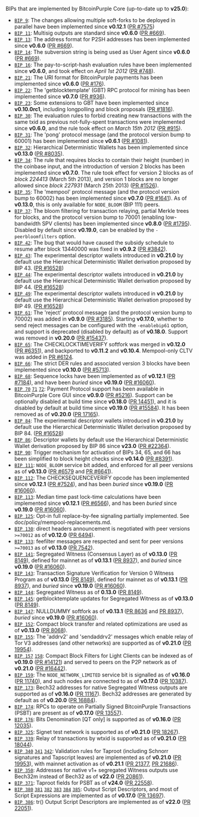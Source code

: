 BIPs that are implemented by BitcoinPurple Core (up-to-date up to **v25.0**):

* [`BIP 9`](https://github.com/bitcoinpurple/bips/blob/master/bip-0009.mediawiki): The changes allowing multiple soft-forks to be deployed in parallel have been implemented since **v0.12.1**  ([PR #7575](https://github.com/bitcoinpurple/bitcoinpurple/pull/7575))
* [`BIP 11`](https://github.com/bitcoinpurple/bips/blob/master/bip-0011.mediawiki): Multisig outputs are standard since **v0.6.0** ([PR #669](https://github.com/bitcoinpurple/bitcoinpurple/pull/669)).
* [`BIP 13`](https://github.com/bitcoinpurple/bips/blob/master/bip-0013.mediawiki): The address format for P2SH addresses has been implemented since **v0.6.0** ([PR #669](https://github.com/bitcoinpurple/bitcoinpurple/pull/669)).
* [`BIP 14`](https://github.com/bitcoinpurple/bips/blob/master/bip-0014.mediawiki): The subversion string is being used as User Agent since **v0.6.0** ([PR #669](https://github.com/bitcoinpurple/bitcoinpurple/pull/669)).
* [`BIP 16`](https://github.com/bitcoinpurple/bips/blob/master/bip-0016.mediawiki): The pay-to-script-hash evaluation rules have been implemented since **v0.6.0**, and took effect on *April 1st 2012* ([PR #748](https://github.com/bitcoinpurple/bitcoinpurple/pull/748)).
* [`BIP 21`](https://github.com/bitcoinpurple/bips/blob/master/bip-0021.mediawiki): The URI format for BitcoinPurple payments has been implemented since **v0.6.0** ([PR #176](https://github.com/bitcoinpurple/bitcoinpurple/pull/176)).
* [`BIP 22`](https://github.com/bitcoinpurple/bips/blob/master/bip-0022.mediawiki): The 'getblocktemplate' (GBT) RPC protocol for mining has been implemented since **v0.7.0** ([PR #936](https://github.com/bitcoinpurple/bitcoinpurple/pull/936)).
* [`BIP 23`](https://github.com/bitcoinpurple/bips/blob/master/bip-0023.mediawiki): Some extensions to GBT have been implemented since **v0.10.0rc1**, including longpolling and block proposals ([PR #1816](https://github.com/bitcoinpurple/bitcoinpurple/pull/1816)).
* [`BIP 30`](https://github.com/bitcoinpurple/bips/blob/master/bip-0030.mediawiki): The evaluation rules to forbid creating new transactions with the same txid as previous not-fully-spent transactions were implemented since **v0.6.0**, and the rule took effect on *March 15th 2012* ([PR #915](https://github.com/bitcoinpurple/bitcoinpurple/pull/915)).
* [`BIP 31`](https://github.com/bitcoinpurple/bips/blob/master/bip-0031.mediawiki): The 'pong' protocol message (and the protocol version bump to 60001) has been implemented since **v0.6.1** ([PR #1081](https://github.com/bitcoinpurple/bitcoinpurple/pull/1081)).
* [`BIP 32`](https://github.com/bitcoinpurple/bips/blob/master/bip-0032.mediawiki): Hierarchical Deterministic Wallets has been implemented since **v0.13.0** ([PR #8035](https://github.com/bitcoinpurple/bitcoinpurple/pull/8035)).
* [`BIP 34`](https://github.com/bitcoinpurple/bips/blob/master/bip-0034.mediawiki): The rule that requires blocks to contain their height (number) in the coinbase input, and the introduction of version 2 blocks has been implemented since **v0.7.0**. The rule took effect for version 2 blocks as of *block 224413* (March 5th 2013), and version 1 blocks are no longer allowed since *block 227931* (March 25th 2013) ([PR #1526](https://github.com/bitcoinpurple/bitcoinpurple/pull/1526)).
* [`BIP 35`](https://github.com/bitcoinpurple/bips/blob/master/bip-0035.mediawiki): The 'mempool' protocol message (and the protocol version bump to 60002) has been implemented since **v0.7.0** ([PR #1641](https://github.com/bitcoinpurple/bitcoinpurple/pull/1641)). As of **v0.13.0**, this is only available for `NODE_BLOOM` (BIP 111) peers.
* [`BIP 37`](https://github.com/bitcoinpurple/bips/blob/master/bip-0037.mediawiki): The bloom filtering for transaction relaying, partial Merkle trees for blocks, and the protocol version bump to 70001 (enabling low-bandwidth SPV clients) has been implemented since **v0.8.0** ([PR #1795](https://github.com/bitcoinpurple/bitcoinpurple/pull/1795)). Disabled by default since **v0.19.0**, can be enabled by the `-peerbloomfilters` option.
* [`BIP 42`](https://github.com/bitcoinpurple/bips/blob/master/bip-0042.mediawiki): The bug that would have caused the subsidy schedule to resume after block 13440000 was fixed in **v0.9.2** ([PR #3842](https://github.com/bitcoinpurple/bitcoinpurple/pull/3842)).
* [`BIP 43`](https://github.com/bitcoinpurple/bips/blob/master/bip-0043.mediawiki): The experimental descriptor wallets introduced in **v0.21.0** by default use the Hierarchical Deterministic Wallet derivation proposed by BIP 43. ([PR #16528](https://github.com/bitcoinpurple/bitcoinpurple/pull/16528))
* [`BIP 44`](https://github.com/bitcoinpurple/bips/blob/master/bip-0044.mediawiki): The experimental descriptor wallets introduced in **v0.21.0** by default use the Hierarchical Deterministic Wallet derivation proposed by BIP 44. ([PR #16528](https://github.com/bitcoinpurple/bitcoinpurple/pull/16528))
* [`BIP 49`](https://github.com/bitcoinpurple/bips/blob/master/bip-0049.mediawiki): The experimental descriptor wallets introduced in **v0.21.0** by default use the Hierarchical Deterministic Wallet derivation proposed by BIP 49. ([PR #16528](https://github.com/bitcoinpurple/bitcoinpurple/pull/16528))
* [`BIP 61`](https://github.com/bitcoinpurple/bips/blob/master/bip-0061.mediawiki): The 'reject' protocol message (and the protocol version bump to 70002) was added in **v0.9.0** ([PR #3185](https://github.com/bitcoinpurple/bitcoinpurple/pull/3185)). Starting **v0.17.0**, whether to send reject messages can be configured with the `-enablebip61` option, and support is deprecated (disabled by default) as of **v0.18.0**. Support was removed in **v0.20.0** ([PR #15437](https://github.com/bitcoinpurple/bitcoinpurple/pull/15437)).
* [`BIP 65`](https://github.com/bitcoinpurple/bips/blob/master/bip-0065.mediawiki): The CHECKLOCKTIMEVERIFY softfork was merged in **v0.12.0** ([PR #6351](https://github.com/bitcoinpurple/bitcoinpurple/pull/6351)), and backported to **v0.11.2** and **v0.10.4**. Mempool-only CLTV was added in [PR #6124](https://github.com/bitcoinpurple/bitcoinpurple/pull/6124).
* [`BIP 66`](https://github.com/bitcoinpurple/bips/blob/master/bip-0066.mediawiki): The strict DER rules and associated version 3 blocks have been implemented since **v0.10.0** ([PR #5713](https://github.com/bitcoinpurple/bitcoinpurple/pull/5713)).
* [`BIP 68`](https://github.com/bitcoinpurple/bips/blob/master/bip-0068.mediawiki): Sequence locks have been implemented as of **v0.12.1**  ([PR #7184](https://github.com/bitcoinpurple/bitcoinpurple/pull/7184)), and have been *buried* since **v0.19.0** ([PR #16060](https://github.com/bitcoinpurple/bitcoinpurple/pull/16060)).
* [`BIP 70`](https://github.com/bitcoinpurple/bips/blob/master/bip-0070.mediawiki) [`71`](https://github.com/bitcoinpurple/bips/blob/master/bip-0071.mediawiki) [`72`](https://github.com/bitcoinpurple/bips/blob/master/bip-0072.mediawiki):
  Payment Protocol support has been available in BitcoinPurple Core GUI since **v0.9.0** ([PR #5216](https://github.com/bitcoinpurple/bitcoinpurple/pull/5216)).
  Support can be optionally disabled at build time since **v0.18.0** ([PR 14451](https://github.com/bitcoinpurple/bitcoinpurple/pull/14451)),
  and it is disabled by default at build time since **v0.19.0** ([PR #15584](https://github.com/bitcoinpurple/bitcoinpurple/pull/15584)).
  It has been removed as of **v0.20.0** ([PR 17165](https://github.com/bitcoinpurple/bitcoinpurple/pull/17165)).
* [`BIP 84`](https://github.com/bitcoinpurple/bips/blob/master/bip-0084.mediawiki): The experimental descriptor wallets introduced in **v0.21.0** by default use the Hierarchical Deterministic Wallet derivation proposed by BIP 84. ([PR #16528](https://github.com/bitcoinpurple/bitcoinpurple/pull/16528))
* [`BIP 86`](https://github.com/bitcoinpurple/bips/blob/master/bip-0086.mediawiki): Descriptor wallets by default use the Hierarchical Deterministic Wallet derivation proposed by BIP 86 since **v23.0** ([PR #22364](https://github.com/bitcoinpurple/bitcoinpurple/pull/22364)).
* [`BIP 90`](https://github.com/bitcoinpurple/bips/blob/master/bip-0090.mediawiki): Trigger mechanism for activation of BIPs 34, 65, and 66 has been simplified to block height checks since **v0.14.0** ([PR #8391](https://github.com/bitcoinpurple/bitcoinpurple/pull/8391)).
* [`BIP 111`](https://github.com/bitcoinpurple/bips/blob/master/bip-0111.mediawiki): `NODE_BLOOM` service bit added, and enforced for all peer versions as of **v0.13.0** ([PR #6579](https://github.com/bitcoinpurple/bitcoinpurple/pull/6579) and [PR #6641](https://github.com/bitcoinpurple/bitcoinpurple/pull/6641)).
* [`BIP 112`](https://github.com/bitcoinpurple/bips/blob/master/bip-0112.mediawiki): The CHECKSEQUENCEVERIFY opcode has been implemented since **v0.12.1** ([PR #7524](https://github.com/bitcoinpurple/bitcoinpurple/pull/7524)), and has been *buried* since **v0.19.0** ([PR #16060](https://github.com/bitcoinpurple/bitcoinpurple/pull/16060)).
* [`BIP 113`](https://github.com/bitcoinpurple/bips/blob/master/bip-0113.mediawiki): Median time past lock-time calculations have been implemented since **v0.12.1** ([PR #6566](https://github.com/bitcoinpurple/bitcoinpurple/pull/6566)), and has been *buried* since **v0.19.0** ([PR #16060](https://github.com/bitcoinpurple/bitcoinpurple/pull/16060)).
* [`BIP 125`](https://github.com/bitcoinpurple/bips/blob/master/bip-0125.mediawiki): Opt-in full replace-by-fee signaling partially implemented. See doc/policy/mempool-replacements.md.
* [`BIP 130`](https://github.com/bitcoinpurple/bips/blob/master/bip-0130.mediawiki): direct headers announcement is negotiated with peer versions `>=70012` as of **v0.12.0** ([PR 6494](https://github.com/bitcoinpurple/bitcoinpurple/pull/6494)).
* [`BIP 133`](https://github.com/bitcoinpurple/bips/blob/master/bip-0133.mediawiki): feefilter messages are respected and sent for peer versions `>=70013` as of **v0.13.0** ([PR 7542](https://github.com/bitcoinpurple/bitcoinpurple/pull/7542)).
* [`BIP 141`](https://github.com/bitcoinpurple/bips/blob/master/bip-0141.mediawiki): Segregated Witness (Consensus Layer) as of **v0.13.0** ([PR 8149](https://github.com/bitcoinpurple/bitcoinpurple/pull/8149)), defined for mainnet as of **v0.13.1** ([PR 8937](https://github.com/bitcoinpurple/bitcoinpurple/pull/8937)), and *buried* since **v0.19.0** ([PR #16060](https://github.com/bitcoinpurple/bitcoinpurple/pull/16060)).
* [`BIP 143`](https://github.com/bitcoinpurple/bips/blob/master/bip-0143.mediawiki): Transaction Signature Verification for Version 0 Witness Program as of **v0.13.0** ([PR 8149](https://github.com/bitcoinpurple/bitcoinpurple/pull/8149)), defined for mainnet as of **v0.13.1** ([PR 8937](https://github.com/bitcoinpurple/bitcoinpurple/pull/8937)), and *buried* since **v0.19.0** ([PR #16060](https://github.com/bitcoinpurple/bitcoinpurple/pull/16060)).
* [`BIP 144`](https://github.com/bitcoinpurple/bips/blob/master/bip-0144.mediawiki): Segregated Witness as of **0.13.0** ([PR 8149](https://github.com/bitcoinpurple/bitcoinpurple/pull/8149)).
* [`BIP 145`](https://github.com/bitcoinpurple/bips/blob/master/bip-0145.mediawiki): getblocktemplate updates for Segregated Witness as of **v0.13.0** ([PR 8149](https://github.com/bitcoinpurple/bitcoinpurple/pull/8149)).
* [`BIP 147`](https://github.com/bitcoinpurple/bips/blob/master/bip-0147.mediawiki): NULLDUMMY softfork as of **v0.13.1** ([PR 8636](https://github.com/bitcoinpurple/bitcoinpurple/pull/8636) and [PR 8937](https://github.com/bitcoinpurple/bitcoinpurple/pull/8937)), *buried* since **v0.19.0** ([PR #16060](https://github.com/bitcoinpurple/bitcoinpurple/pull/16060)).
* [`BIP 152`](https://github.com/bitcoinpurple/bips/blob/master/bip-0152.mediawiki): Compact block transfer and related optimizations are used as of **v0.13.0** ([PR 8068](https://github.com/bitcoinpurple/bitcoinpurple/pull/8068)).
* [`BIP 155`](https://github.com/bitcoinpurple/bips/blob/master/bip-0155.mediawiki): The 'addrv2' and 'sendaddrv2' messages which enable relay of Tor V3 addresses (and other networks) are supported as of **v0.21.0** ([PR 19954](https://github.com/bitcoinpurple/bitcoinpurple/pull/19954)).
* [`BIP 157`](https://github.com/bitcoinpurple/bips/blob/master/bip-0157.mediawiki)
  [`158`](https://github.com/bitcoinpurple/bips/blob/master/bip-0158.mediawiki): Compact Block Filters for Light Clients can be indexed as of **v0.19.0** ([PR #14121](https://github.com/bitcoinpurple/bitcoinpurple/pull/14121)) and served to peers on the P2P network as of **v0.21.0** ([PR #16442](https://github.com/bitcoinpurple/bitcoinpurple/pull/16442)).
* [`BIP 159`](https://github.com/bitcoinpurple/bips/blob/master/bip-0159.mediawiki): The `NODE_NETWORK_LIMITED` service bit is signalled as of **v0.16.0** ([PR 11740](https://github.com/bitcoinpurple/bitcoinpurple/pull/11740)), and such nodes are connected to as of **v0.17.0** ([PR 10387](https://github.com/bitcoinpurple/bitcoinpurple/pull/10387)).
* [`BIP 173`](https://github.com/bitcoinpurple/bips/blob/master/bip-0173.mediawiki): Bech32 addresses for native Segregated Witness outputs are supported as of **v0.16.0** ([PR 11167](https://github.com/bitcoinpurple/bitcoinpurple/pull/11167)). Bech32 addresses are generated by default as of **v0.20.0** ([PR 16884](https://github.com/bitcoinpurple/bitcoinpurple/pull/16884)).
* [`BIP 174`](https://github.com/bitcoinpurple/bips/blob/master/bip-0174.mediawiki): RPCs to operate on Partially Signed BitcoinPurple Transactions (PSBT) are present as of **v0.17.0** ([PR 13557](https://github.com/bitcoinpurple/bitcoinpurple/pull/13557)).
* [`BIP 176`](https://github.com/bitcoinpurple/bips/blob/master/bip-0176.mediawiki): Bits Denomination [QT only] is supported as of **v0.16.0** ([PR 12035](https://github.com/bitcoinpurple/bitcoinpurple/pull/12035)).
* [`BIP 325`](https://github.com/bitcoinpurple/bips/blob/master/bip-0325.mediawiki): Signet test network is supported as of **v0.21.0** ([PR 18267](https://github.com/bitcoinpurple/bitcoinpurple/pull/18267)).
* [`BIP 339`](https://github.com/bitcoinpurple/bips/blob/master/bip-0339.mediawiki): Relay of transactions by wtxid is supported as of **v0.21.0** ([PR 18044](https://github.com/bitcoinpurple/bitcoinpurple/pull/18044)).
* [`BIP 340`](https://github.com/bitcoinpurple/bips/blob/master/bip-0340.mediawiki)
  [`341`](https://github.com/bitcoinpurple/bips/blob/master/bip-0341.mediawiki)
  [`342`](https://github.com/bitcoinpurple/bips/blob/master/bip-0342.mediawiki):
  Validation rules for Taproot (including Schnorr signatures and Tapscript
  leaves) are implemented as of **v0.21.0** ([PR 19953](https://github.com/bitcoinpurple/bitcoinpurple/pull/19953)),
  with mainnet activation as of **v0.21.1** ([PR 21377](https://github.com/bitcoinpurple/bitcoinpurple/pull/21377),
  [PR 21686](https://github.com/bitcoinpurple/bitcoinpurple/pull/21686)).
* [`BIP 350`](https://github.com/bitcoinpurple/bips/blob/master/bip-0350.mediawiki): Addresses for native v1+ segregated Witness outputs use Bech32m instead of Bech32 as of **v22.0** ([PR 20861](https://github.com/bitcoinpurple/bitcoinpurple/pull/20861)).
* [`BIP 371`](https://github.com/bitcoinpurple/bips/blob/master/bip-0371.mediawiki): Taproot fields for PSBT as of **v24.0** ([PR 22558](https://github.com/bitcoinpurple/bitcoinpurple/pull/22558)).
* [`BIP 380`](https://github.com/bitcoinpurple/bips/blob/master/bip-0380.mediawiki)
  [`381`](https://github.com/bitcoinpurple/bips/blob/master/bip-0381.mediawiki)
  [`382`](https://github.com/bitcoinpurple/bips/blob/master/bip-0382.mediawiki)
  [`383`](https://github.com/bitcoinpurple/bips/blob/master/bip-0383.mediawiki)
  [`384`](https://github.com/bitcoinpurple/bips/blob/master/bip-0384.mediawiki)
  [`385`](https://github.com/bitcoinpurple/bips/blob/master/bip-0385.mediawiki):
  Output Script Descriptors, and most of Script Expressions are implemented as of **v0.17.0** ([PR 13697](https://github.com/bitcoinpurple/bitcoinpurple/pull/13697)).
* [`BIP 386`](https://github.com/bitcoinpurple/bips/blob/master/bip-0386.mediawiki): tr() Output Script Descriptors are implemented as of **v22.0** ([PR 22051](https://github.com/bitcoinpurple/bitcoinpurple/pull/22051)).
